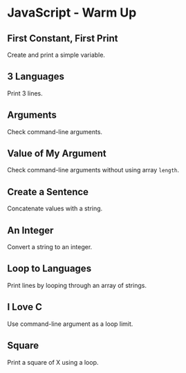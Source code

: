 # JavaScript - Warm Up

## First Constant, First Print
Create and print a simple variable.

## 3 Languages
Print 3 lines.

## Arguments
Check command-line arguments.

## Value of My Argument
Check command-line arguments without using array `length`.

## Create a Sentence
Concatenate values with a string.

## An Integer
Convert a string to an integer.

## Loop to Languages
Print lines by looping through an array of strings.

## I Love C
Use command-line argument as a loop limit.

## Square
Print a square of X using a loop.
